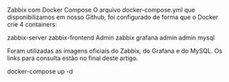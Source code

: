 Zabbix com Docker Compose
O arquivo docker-compose.yml que disponibilizamos em nosso Github, foi configurado de forma que o Docker crie 4 containers:

zabbix-server 
zabbix-frontend Admin zabbix
grafana admin admin
mysql

Foram utilizadas as imagens oficiais do Zabbix, do Grafana e do MySQL. Os links para consulta estão no final deste artigo.

docker-compose up -d
